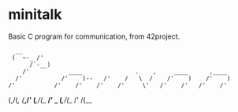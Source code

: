# minitalk
Basic C program for communication, from 42project.

      __                                                           
     (  ~-_ /'                                                     
          /`-__)                                                   
        /'           ____               .    ,     ____      ,____ 
      /'           /'    )--   /'    /   \  /    /'    )    /'    )
    /'           /'    /'    /'    /'     \'   /'    /'   /'    /' 
(,/(_,          (___,/'     (___,/(__ __/' \_ (___,/(__ /'    /(__ 

              
